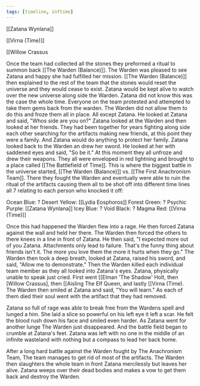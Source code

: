 ```yaml
---
tags: [timeline, inftime]
---
```




[[Zatana Wynlana]]


[[Virna (Time)]]

[[Willow Crassus




Once the team had collected all the stones they preformed a ritual to summon back [[The Warden (Balance)]]. The Warden was pleased to see Zatana and happy she had fulfilled her mission. [[The Warden (Balance)]] then explained to the rest of the team that the stones would reset the universe and they would cease to exist. Zatana would be kept alive to watch over the new universe along side the Warden. Zatana did not know this was the case the whole time. Everyone on the team protested and attempted to take them gems back from the warden. The Warden did not allow them to do this and froze them all in place. All except Zatana. He looked at Zatana and said, "Whos side are you on?" Zatana looked at the Warden and then looked at her friends. They had been together for years fighting along side each other searching for the artifacts making new friends, at this point they were a family. And Zatana would do anything to protect her family. Zatana looked back to the Warden an drew her sword. He looked at her with saddened eyes and said, "So be it." At this moment they all unfroze and drew their weapons. They all were enveloped in red lightning and brought to a place called [[The Battlefield of Time]]. This is where the biggest battle in the universe started, [[The Warden (Balance)]] vs. [[The First Anachronism Team]]. There they fought the Warden and eventually were able to ruin the ritual of the artifacts causing them all to be shot off into different time lines all 7 relating to each person who knocked it off:

Ocean Blue: ?
Desert Yellow: [[Lydia Eosphoros]]
Forest Green: ?
Psychic Purple: [[Zatana Wynlana]]
Icey Blue: ?
Void Black: ?
Magma Red: [[Virna (Time)]]

Once this had happened the Warden flew into a rage. He then forced Zatana against the wall and held her there. The Warden then forced the others to there knees in a line in front of Zatana. He then said, "I expected more out of you Zatana. Attachments only lead to failure. That's the funny thing about friends isn't it. The more you love them the more it hurts when they go." The Warden then took a deep breath, looked at Zatana, raised his sword, and said, "Allow me to demonstrate." Then the Warden killed each individual team member as they all looked into Zatana's eyes. Zatana, physically unable to speak just cried. First went [[Elman 'The Shadow' Holt, then [Willow Crassus], then [[Aisling The Elf Queen, and lastly [[Virna (Time). The Warden then smiled at Zatana and said, "You will learn." As each of them died their soul went with the artifact that they had removed. 

Zatana so full of rage was able to break free from the Wardens spell and lunged a him. She laid a slice so powerful on his left eye it left a scar. He felt the blood rush down his face and smiled even harder. As Zatana went for another lunge The Warden just disappeared. And the battle field began to crumble at Zatana's feet. Zatana was left with no one in the middle of an infinite wasteland with nothing but a compass to lead her back home.


<span 
	  class='ob-timelines' 
	  data-date='15050' 
	  data-title='The Anachronism Team Dies' 
	  data-class='orange' 
	  data-img = 'Base Info Folder/Images/Main Story/The Anachronism Team Death.jpg' 
	  data-type='range' 
	  data-end='15050'> 
	After a long hard battle against the Warden fought by The Anachronism Team, The team manages to get rid of most of the artifacts. The Warden then slaughters the whole team in front Zatana mercilessly but leaves her alive. Zatana weeps over their dead bodies and makes a vow to get them back and destroy the Warden.
</span> 